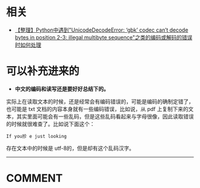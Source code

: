 


# 相关


- [【整理】Python中遇到"UnicodeDecodeError: ‘gbk’ codec can’t decode bytes in position 2-3: illegal multibyte sequence"之类的编码或解码的错误时如何处理](https://www.crifan.com/summary_Python_unicodedecode_error_possible_reasons_and_solutions/)







# 可以补充进来的

* **中文的编码和读写还是要好好总结下的。**


实际上在读取文本的时候，还是经常会有编码错误的，可能是编码的确制定错了，也可能是 txt 文档的内容本身就有一些编码错误，比如说，从 pdf 上复制下来的文本，其实里面可能会有一些乱码，但是这些乱码看起来与字母很像，因此读取错误的时候就很难查了。比如说下面这个：


    If you抮 e just looking


存在文本中的时候是 utf-8的，但是却有这个乱码汉字。





















* * *





# COMMENT
